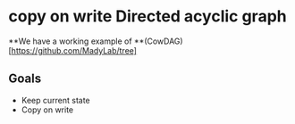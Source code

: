 # copy on write Directed acyclic graph

**We have a working example of **(CowDAG)[https://github.com/MadyLab/tree]

## Goals

- Keep current state
- Copy on write
